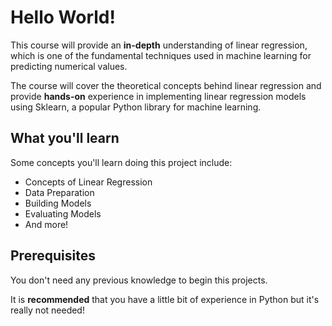 # Hello World!

This course will provide an **in-depth** understanding of linear regression, which is one of the fundamental techniques used in machine learning for predicting numerical values. 

The course will cover the theoretical concepts behind linear regression and provide **hands-on** experience in implementing linear regression models using Sklearn, a popular Python library for machine learning.

## What you'll learn

Some concepts you'll learn doing this project include:
- Concepts of Linear Regression
- Data Preparation
- Building Models
- Evaluating Models
- And more!

## Prerequisites

You don't need any previous knowledge to begin this projects. 

It is **recommended** that you have a little bit of experience in Python but it's really not needed!